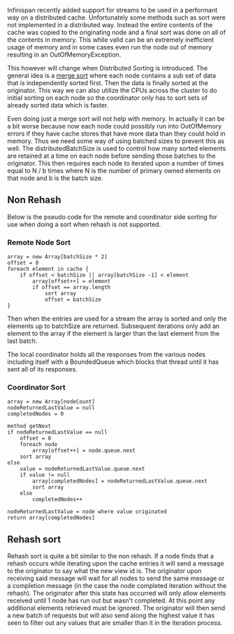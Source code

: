 Infinispan recently added support for streams to be used in a performant way on a distributed cache.  Unfortunately some methods such as sort were not implemented in a distributed way.  Instead the entire contents of the cache was copied to the originating node and a final sort was done on all of the contents in memory.  This while valid can be an extremely inefficient usage of memory and in some cases even run the node out of memory resulting in an OutOfMemoryException.

This however will change when Distributed Sorting is introduced.  The general idea is a [merge sort](https://en.wikipedia.org/wiki/Merge_sort) where each node contains a sub set of data that is independently sorted first.  Then the data is finally sorted at the originator.  This way we can also utilize the CPUs across the cluster to do initial sorting on each node so the coordinator only has to sort sets of already sorted data which is faster.

Even doing just a merge sort will not help with memory.  In actually it can be a bit worse because now each node could possibly run into OutOfMemory errors if they have cache stores that have more data than they could hold in memory.  Thus we need some way of using batched sizes to prevent this as well.  The distributedBatchSize is used to control how many sorted elements are retained at a time on each node before sending those batches to the originator.  This then requires each node to iterated upon a number of times equal to N / b times where N is the number of primary owned elements on that node and b is the batch size.

## Non Rehash

Below is the pseudo code for the remote and coordinator side sorting for use when doing a sort when rehash is not supported.

### Remote Node Sort

    array = new Array[batchSize * 2]
    offset = 0
    foreach element in cache {
        if offset < batchSize || array[batchSize -1] < element
            array[offset++] = element
            if offset == array.length
                sort array
                offset = batchSize
    }

Then when the entries are used for a stream the array is sorted and only the elements up to batchSize are returned.  Subsequent iterations only add an element to the array if the element is larger than the last element from the last batch.

The local coordinator holds all the responses from the various nodes including itself with a BoundedQueue which blocks that thread until it has sent all of its responses.

### Coordinator Sort

    array = new Array[nodeCount]
    nodeReturnedLastValue = null
    completedNodes = 0
    
    method getNext
    if nodeReturnedLastValue == null
        offset = 0
        foreach node
            array[offset++] = node.queue.next
        sort array
    else
        value = nodeReturnedLastValue.queue.next
        if value != null
            array[completedNodes] = nodeReturnedLastValue.queue.next
            sort array
        else
            completedNodes++

    nodeReturnedLastValue = node where value originated
    return array[completedNodes]

## Rehash sort

Rehash sort is quite a bit similar to the non rehash.  If a node finds that a rehash occurs while iterating upon the cache entries it will send a message to the originator to say what the new view id is.  The originator upon receiving said message will wait for all nodes to send the same message or a completion message (in the case the node completed iteration without the rehash).  The originator after this state has occurred will only allow elements received until 1 node has run out but wasn't completed.  At this point any additional elements retrieved must be ignored.  The originator will then send a new batch of requests but will also send along the highest value it has seen to filter out any values that are smaller than it in the iteration process.
